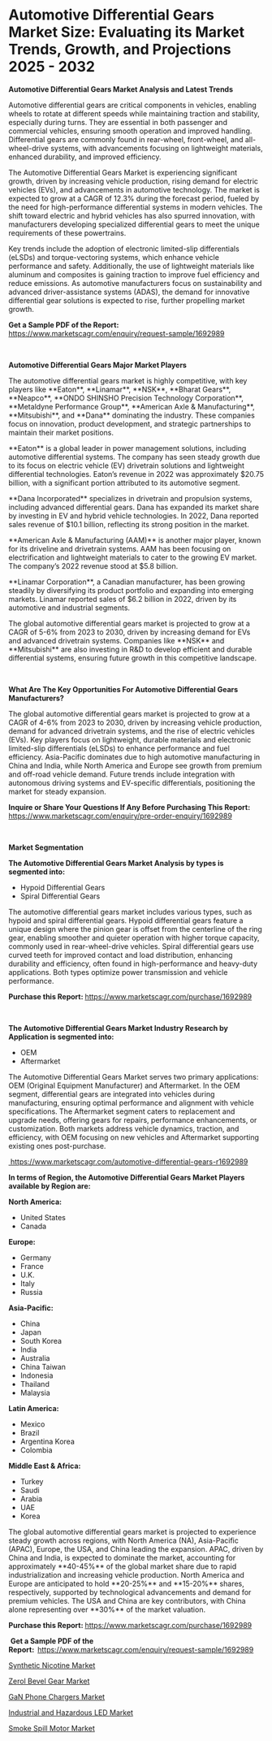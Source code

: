 <p><h1>Automotive Differential Gears Market Size: Evaluating its Market Trends, Growth, and Projections 2025 - 2032</h1></p><p><strong>Automotive Differential Gears Market Analysis and Latest Trends</strong></p>
<p><p>Automotive differential gears are critical components in vehicles, enabling wheels to rotate at different speeds while maintaining traction and stability, especially during turns. They are essential in both passenger and commercial vehicles, ensuring smooth operation and improved handling. Differential gears are commonly found in rear-wheel, front-wheel, and all-wheel-drive systems, with advancements focusing on lightweight materials, enhanced durability, and improved efficiency.</p><p>The Automotive Differential Gears Market is experiencing significant growth, driven by increasing vehicle production, rising demand for electric vehicles (EVs), and advancements in automotive technology. The market is expected to grow at a CAGR of 12.3% during the forecast period, fueled by the need for high-performance differential systems in modern vehicles. The shift toward electric and hybrid vehicles has also spurred innovation, with manufacturers developing specialized differential gears to meet the unique requirements of these powertrains.</p><p>Key trends include the adoption of electronic limited-slip differentials (eLSDs) and torque-vectoring systems, which enhance vehicle performance and safety. Additionally, the use of lightweight materials like aluminum and composites is gaining traction to improve fuel efficiency and reduce emissions. As automotive manufacturers focus on sustainability and advanced driver-assistance systems (ADAS), the demand for innovative differential gear solutions is expected to rise, further propelling market growth.</p></p>
<p><strong>Get a Sample PDF of the Report:&nbsp;</strong> <a href="https://www.marketscagr.com/enquiry/request-sample/1692989?utm_campaign=1944&utm_medium=2&utm_source=Github&utm_content=ia&utm_term=22012025&utm_id=automotive-differential-gears">https://www.marketscagr.com/enquiry/request-sample/1692989</a></p>
<p>&nbsp;</p>
<p><strong>Automotive Differential Gears Major Market Players</strong></p>
<p><p>The automotive differential gears market is highly competitive, with key players like **Eaton**, **Linamar**, **NSK**, **Bharat Gears**, **Neapco**, **ONDO SHINSHO Precision Technology Corporation**, **Metaldyne Performance Group**, **American Axle & Manufacturing**, **Mitsubishi**, and **Dana** dominating the industry. These companies focus on innovation, product development, and strategic partnerships to maintain their market positions.</p><p>**Eaton** is a global leader in power management solutions, including automotive differential systems. The company has seen steady growth due to its focus on electric vehicle (EV) drivetrain solutions and lightweight differential technologies. Eaton’s revenue in 2022 was approximately $20.75 billion, with a significant portion attributed to its automotive segment.</p><p>**Dana Incorporated** specializes in drivetrain and propulsion systems, including advanced differential gears. Dana has expanded its market share by investing in EV and hybrid vehicle technologies. In 2022, Dana reported sales revenue of $10.1 billion, reflecting its strong position in the market.</p><p>**American Axle & Manufacturing (AAM)** is another major player, known for its driveline and drivetrain systems. AAM has been focusing on electrification and lightweight materials to cater to the growing EV market. The company’s 2022 revenue stood at $5.8 billion.</p><p>**Linamar Corporation**, a Canadian manufacturer, has been growing steadily by diversifying its product portfolio and expanding into emerging markets. Linamar reported sales of $6.2 billion in 2022, driven by its automotive and industrial segments.</p><p>The global automotive differential gears market is projected to grow at a CAGR of 5-6% from 2023 to 2030, driven by increasing demand for EVs and advanced drivetrain systems. Companies like **NSK** and **Mitsubishi** are also investing in R&D to develop efficient and durable differential systems, ensuring future growth in this competitive landscape.</p></p>
<p>&nbsp;</p>
<p><strong>What Are The Key Opportunities For Automotive Differential Gears Manufacturers?</strong></p>
<p><p>The global automotive differential gears market is projected to grow at a CAGR of 4-6% from 2023 to 2030, driven by increasing vehicle production, demand for advanced drivetrain systems, and the rise of electric vehicles (EVs). Key players focus on lightweight, durable materials and electronic limited-slip differentials (eLSDs) to enhance performance and fuel efficiency. Asia-Pacific dominates due to high automotive manufacturing in China and India, while North America and Europe see growth from premium and off-road vehicle demand. Future trends include integration with autonomous driving systems and EV-specific differentials, positioning the market for steady expansion.</p></p>
<p><strong>Inquire or Share Your Questions If Any Before Purchasing This Report:</strong> <a href="https://www.marketscagr.com/enquiry/pre-order-enquiry/1692989?utm_campaign=1944&utm_medium=2&utm_source=Github&utm_content=ia&utm_term=22012025&utm_id=automotive-differential-gears">https://www.marketscagr.com/enquiry/pre-order-enquiry/1692989</a></p>
<p>&nbsp;</p>
<p><strong>Market Segmentation</strong></p>
<p><strong>The Automotive Differential Gears Market Analysis by types is segmented into:</strong></p>
<p><ul><li>Hypoid Differential Gears</li><li>Spiral Differential Gears</li></ul></p>
<p><p>The automotive differential gears market includes various types, such as hypoid and spiral differential gears. Hypoid differential gears feature a unique design where the pinion gear is offset from the centerline of the ring gear, enabling smoother and quieter operation with higher torque capacity, commonly used in rear-wheel-drive vehicles. Spiral differential gears use curved teeth for improved contact and load distribution, enhancing durability and efficiency, often found in high-performance and heavy-duty applications. Both types optimize power transmission and vehicle performance.</p></p>
<p><strong>Purchase this Report:&nbsp;</strong><a href="https://www.marketscagr.com/purchase/1692989?utm_campaign=1944&utm_medium=2&utm_source=Github&utm_content=ia&utm_term=22012025&utm_id=automotive-differential-gears">https://www.marketscagr.com/purchase/1692989</a></p>
<p>&nbsp;</p>
<p><strong>The Automotive Differential Gears Market Industry Research by Application is segmented into:</strong></p>
<p><ul><li>OEM</li><li>Aftermarket</li></ul></p>
<p><p>The Automotive Differential Gears Market serves two primary applications: OEM (Original Equipment Manufacturer) and Aftermarket. In the OEM segment, differential gears are integrated into vehicles during manufacturing, ensuring optimal performance and alignment with vehicle specifications. The Aftermarket segment caters to replacement and upgrade needs, offering gears for repairs, performance enhancements, or customization. Both markets address vehicle dynamics, traction, and efficiency, with OEM focusing on new vehicles and Aftermarket supporting existing ones post-purchase.</p></p>
<p><a href="https://www.marketscagr.com/automotive-differential-gears-r1692989?utm_campaign=1944&utm_medium=2&utm_source=Github&utm_content=ia&utm_term=22012025&utm_id=automotive-differential-gears">&nbsp;https://www.marketscagr.com/automotive-differential-gears-r1692989</a></p>
<p><strong>In terms of Region, the Automotive Differential Gears Market Players available by Region are:</strong></p>
<p>
    <p> <strong> North America: </strong>
        <ul>
            <li>United States</li>
            <li>Canada</li>
        </ul>
        </p> 
    <p> <strong> Europe: </strong>
        <ul>
            <li>Germany</li>
            <li>France</li>
            <li>U.K.</li>
            <li>Italy</li>
            <li>Russia</li>
        </ul>
        </p> 
    <p> <strong> Asia-Pacific: </strong>
        <ul>
            <li>China</li>
            <li>Japan</li>
            <li>South Korea</li>
            <li>India</li>
            <li>Australia</li>
            <li>China Taiwan</li>
            <li>Indonesia</li>
            <li>Thailand</li>
            <li>Malaysia</li>
        </ul>
        </p> 
    <p> <strong> Latin America: </strong>
        <ul>
            <li>Mexico</li>
            <li>Brazil</li>
            <li>Argentina Korea</li>
            <li>Colombia</li>
        </ul>
        </p> 
    <p> <strong> Middle East & Africa: </strong>
        <ul>
            <li>Turkey</li>
            <li>Saudi</li>
            <li>Arabia</li>
            <li>UAE</li>
            <li>Korea</li>
        </ul>
    </p>
    </p>
<p><p>The global automotive differential gears market is projected to experience steady growth across regions, with North America (NA), Asia-Pacific (APAC), Europe, the USA, and China leading the expansion. APAC, driven by China and India, is expected to dominate the market, accounting for approximately **40-45%** of the global market share due to rapid industrialization and increasing vehicle production. North America and Europe are anticipated to hold **20-25%** and **15-20%** shares, respectively, supported by technological advancements and demand for premium vehicles. The USA and China are key contributors, with China alone representing over **30%** of the market valuation.</p></p>
<p><strong>Purchase this Report: </strong><a href="https://www.marketscagr.com/purchase/1692989?utm_campaign=1944&utm_medium=2&utm_source=Github&utm_content=ia&utm_term=22012025&utm_id=automotive-differential-gears">https://www.marketscagr.com/purchase/1692989</a></p>
<p>&nbsp;<strong>Get a Sample PDF of the Report:&nbsp;&nbsp;</strong><a href="https://www.marketscagr.com/enquiry/request-sample/1692989?utm_campaign=1944&utm_medium=2&utm_source=Github&utm_content=ia&utm_term=22012025&utm_id=automotive-differential-gears">https://www.marketscagr.com/enquiry/request-sample/1692989</a></p>
<p><strong></strong></p>
<p><p><a href="https://www.linkedin.com/pulse/revenue-analysis-demand-forecast-synthetic-nicotine-98-cagr-from-p4gde?utm_campaign=1944&utm_medium=2&utm_source=Github&utm_content=ia&utm_term=22012025&utm_id=automotive-differential-gears">Synthetic Nicotine Market</a></p><p><a href="https://github.com/Chiragrp22/Market-Research-Report-List-7/blob/main/zerol-bevel-gear-market.md?utm_campaign=1944&utm_medium=2&utm_source=Github&utm_content=ia&utm_term=22012025&utm_id=automotive-differential-gears">Zerol Bevel Gear Market</a></p><p><a href="https://www.linkedin.com/pulse/positive-outlook-gan-phone-chargers-market-trend-analysis-eoxlc?utm_campaign=1944&utm_medium=2&utm_source=Github&utm_content=ia&utm_term=22012025&utm_id=automotive-differential-gears">GaN Phone Chargers Market</a></p><p><a href="https://www.linkedin.com/pulse/industrial-hazardous-led-market-scope-provide-valuable-information-qtbef?utm_campaign=1944&utm_medium=2&utm_source=Github&utm_content=ia&utm_term=22012025&utm_id=automotive-differential-gears">Industrial and Hazardous LED Market</a></p><p><a href="https://www.linkedin.com/pulse/future-smoke-spill-motor-market-global-forecast-trends-2025-v2okc?utm_campaign=1944&utm_medium=2&utm_source=Github&utm_content=ia&utm_term=22012025&utm_id=automotive-differential-gears">Smoke Spill Motor Market</a></p></p>